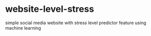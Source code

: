 # website-level-stress

simple social media website with stress level predictor feature using machine learning
